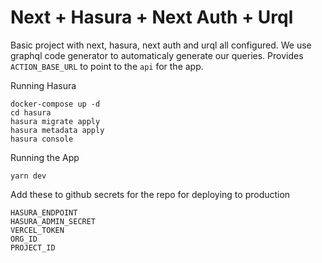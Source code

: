 Next + Hasura + Next Auth + Urql
===

Basic project with next, hasura, next auth and urql all configured.
We use graphql code generator to automaticaly generate our queries.
Provides `ACTION_BASE_URL` to point to the `api` for the app.

Running Hasura
```
docker-compose up -d
cd hasura
hasura migrate apply
hasura metadata apply
hasura console

```

Running the App
```
yarn dev
```

Add these to github secrets for the repo for deploying to production

```
HASURA_ENDPOINT
HASURA_ADMIN_SECRET
VERCEL_TOKEN
ORG_ID
PROJECT_ID
````
